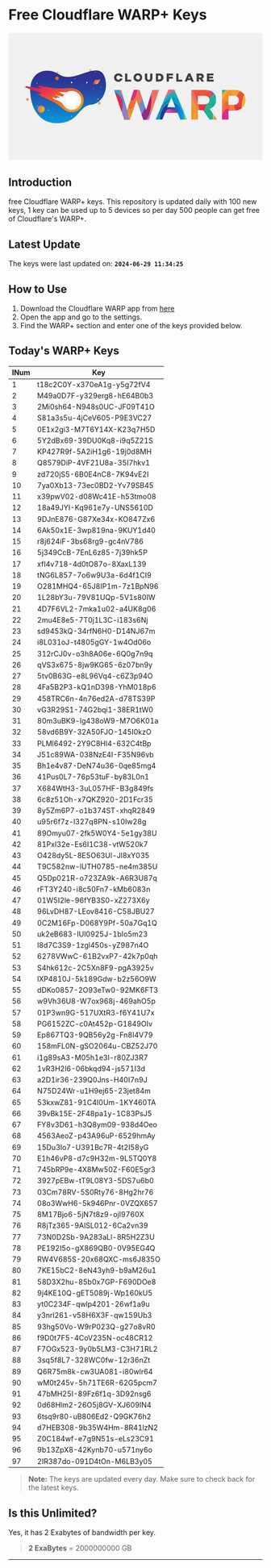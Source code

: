 
# Free Cloudflare WARP+ Keys

![Banner](asset/IMG_20240629_142710_129.jpg)

## Introduction

free Cloudflare WARP+ keys. This repository is updated daily with 100 new keys, 1 key can be used up to 5 devices so per day 500 people can get free of Cloudflare's WARP+.

## Latest Update

The keys were last updated on: **`2024-06-29 11:34:25`**

## How to Use

1. Download the Cloudflare WARP app from [here](https://1.1.1.1/)
2. Open the app and go to the settings.
3. Find the WARP+ section and enter one of the keys provided below.

## Today's WARP+ Keys

| INum | Key |
|-------|-----|
| 1     | t18c2C0Y-x370eA1g-y5g72fV4               |
| 2     | M49a0D7F-y329erg8-hE64B0b3               |
| 3     | 2Mi0sh64-N948s0UC-JF09T41O               |
| 4     | S81a3s5u-4jCeV605-P9E3VC27               |
| 5     | 0E1x2gi3-M7T6Y14X-K23q7H5D               |
| 6     | 5Y2dBx69-39DU0Kq8-i9q5Z21S               |
| 7     | KP427R9f-5A2iH1g6-19j0d8MH               |
| 8     | Q8579DiP-4VF21U8a-35I7hkv1               |
| 9     | zd720jS5-6B0E4nC8-7K94vE2I               |
| 10    | 7ya0Xb13-73ec0BD2-Yv79SB45               |
| 11    | x39pwV02-d08Wc41E-h53tmo08               |
| 12    | 18a49JYI-Kq961e7y-UNS5610D               |
| 13    | 9DJnE876-G87Xe34x-KO847Zx6               |
| 14    | 6Ak50x1E-3wp819na-9KUY1d40               |
| 15    | r8j624iF-3bs68rg9-gc4nV786               |
| 16    | 5j349CcB-7EnL6z85-7j39hk5P               |
| 17    | xfI4v718-4d0tO87o-8XaxL139               |
| 18    | tNG6L857-7o6w9U3a-6d4f1CI9               |
| 19    | O281MHQ4-65J8IP1m-7z1BpN96               |
| 20    | 1L28bY3u-79V81UQp-5V1s80IW               |
| 21    | 4D7F6VL2-7mka1u02-a4UK8g06               |
| 22    | 2mu4E8e5-7T0j1L3C-i183s6Nj               |
| 23    | sd9453kQ-34rfN6H0-D14NJ67m               |
| 24    | i8L031oJ-t4805gGY-1w4Od06o               |
| 25    | 312rCJ0v-o3h8A06e-6Q0g7n9q               |
| 26    | qVS3x675-8jw9KG65-6z07bn9y               |
| 27    | 5tv0B63G-e8L96Vq4-c6Z3p94O               |
| 28    | 4Fa5B2P3-kQ1nD398-YhM018p6               |
| 29    | 458TRC6n-4n76ed2A-d78TS39P               |
| 30    | vG3R29S1-74G2bqi1-38ER1tW0               |
| 31    | 80m3uBK9-lg438oW9-M7O6K01a               |
| 32    | 58vd6B9Y-32A50FJO-145I0kzO               |
| 33    | PLMl6492-2Y9C8Hl4-632C4tBp               |
| 34    | J51c89WA-038NzE4I-F35N96vb               |
| 35    | Bh1e4v87-DeN74u36-0qe85mg4               |
| 36    | 41Pus0L7-76p53tuF-by83L0n1               |
| 37    | X684WtH3-3uL057HF-B3g849fs               |
| 38    | 6c8z51Oh-x7QKZ920-2D1Fcr35               |
| 39    | 8y5Zm6P7-o1b374ST-xhqR2849               |
| 40    | u95r6f7z-l327q8PN-s10Iw28g               |
| 41    | 89Omyu07-2fk5W0Y4-5e1gy38U               |
| 42    | 81PxI32e-Es6I1C38-vtW520k7               |
| 43    | O428dy5L-8E5O63Ul-Jl8xY035               |
| 44    | T9C582nw-lUTH0785-ne4m385U               |
| 45    | Q5Dp021R-o723ZA9k-A6R3U87q               |
| 46    | rFT3Y240-i8c50Fn7-kMb6083n               |
| 47    | 01W5I2le-96fYB3S0-xZ273X6y               |
| 48    | 96LvDH87-LEov8416-C58JBU27               |
| 49    | 0C2M16Fp-D068Y9Pf-50a7Gq1Q               |
| 50    | uk2eB683-IUl0925J-1bIo5m23               |
| 51    | l8d7C3S9-1zgl450s-yZ987n4O               |
| 52    | 6278VWwC-61B2vxP7-42k7p0qh               |
| 53    | S4hk612c-2C5Xn8F9-pgA3925v               |
| 54    | lXP4810J-5k189Gdw-b2z56O9W               |
| 55    | dDKo0857-2O93eTw0-92MK6FT3               |
| 56    | w9Vh36U8-W7ox968j-469ahO5p               |
| 57    | 01P3wn9G-517UXtR3-f6Y41U7x               |
| 58    | PG6152ZC-c0At452p-G1849OIv               |
| 59    | Ep867TQ3-9QB56y2g-Fn8I4V79               |
| 60    | 158mFL0N-gSO2064u-CBZ52J70               |
| 61    | i1g89sA3-M05h1e3l-r80ZJ3R7               |
| 62    | 1vR3H2l6-06bkqd94-js571I3d               |
| 63    | a2D1ir36-239Q0Jns-H40I7n9J               |
| 64    | N75D24Wr-u1H9ej65-23jet84m               |
| 65    | 53kxwZ81-91C4I0Um-1KY460TA               |
| 66    | 39vBk15E-2F48pa1y-1C83PsJ5               |
| 67    | FY8v3D61-h3Q8ym09-938d4Oeo               |
| 68    | 4563AeoZ-p43A96uP-6529hmAy               |
| 69    | 15Du3Io7-U391Bc7R-4t2I58yG               |
| 70    | E1h46vP8-d7c9H32m-9L5TQ0Y8               |
| 71    | 745bRP9e-4X8Mw50Z-F60E5gr3               |
| 72    | 3927pEBw-tT9L08Y3-5DS7u6b0               |
| 73    | 03Cm78RV-5S0Rty76-8Hg2hr76               |
| 74    | 08o3WwH6-5k946Pnr-0VZQX657               |
| 75    | 8M17Bjo6-5jN7t8z9-ojI9760X               |
| 76    | R8jTz365-9AlSL012-6Ca2vn39               |
| 77    | 73N0D2Sb-9A283aLl-8R5H2Z3U               |
| 78    | PE192I5o-gX869QB0-0V95EG4Q               |
| 79    | RW4V685S-20x68QXC-ms6J835O               |
| 80    | 7KE15bC2-8eN43yh9-b9aM26u1               |
| 81    | 58D3X2hu-85b0x7GP-F690DOe8               |
| 82    | 9j4KE10Q-gET5089j-Wp160kU5               |
| 83    | yt0C234F-qwlp4201-26wf1a9u               |
| 84    | y3nrl261-v58H6X3F-qw159Ub3               |
| 85    | 93hg50Vo-W9rP023Q-g27o8vR0               |
| 86    | f9D0t7F5-4CoV235N-oc48CR12               |
| 87    | F7OGx523-9y0b5LM3-C3H71RL2               |
| 88    | 3sq5f8L7-328WC0fw-12r36nZt               |
| 89    | Q6R75m8k-cw3UA081-i80wlr64               |
| 90    | wM0t245v-5h71TE6R-62G5pcm7               |
| 91    | 47bMH25I-89Fz6f1q-3D92nsg6               |
| 92    | 0d68Hlm2-26O5j8GV-XJ609IN4               |
| 93    | 6tsq9r80-uB806Ed2-Q9GK76h2               |
| 94    | d7HEB308-9b35W4Hm-8R41lzN2               |
| 95    | Z0C184wf-e7g9N51s-eLs23C91               |
| 96    | 9b13ZpX8-42Kynb70-u571ny6o               |
| 97    | 2IR387do-091D4tOn-M6LB3y05               |


> **Note:** The keys are updated every day. Make sure to check back for the latest keys.


## Is this Unlimited?

Yes, it has 2 Exabytes of bandwidth per key.
> **2 ExaBytes** = 2000000000 GB

---
